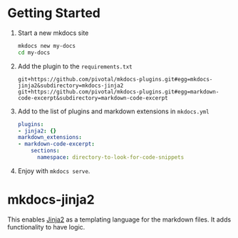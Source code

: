 # Getting Started

1. Start a new mkdocs site

   ```bash
   mkdocs new my-docs
   cd my-docs
   ```
   
2. Add the plugin to the `requirements.txt`

   ```
   git+https://github.com/pivotal/mkdocs-plugins.git#egg=mkdocs-jinja2&subdirectory=mkdocs-jinja2
   git+https://github.com/pivotal/mkdocs-plugins.git#egg=markdown-code-excerpt&subdirectory=markdown-code-excerpt
   ```
   
3. Add to the list of plugins and markdown extensions in `mkdocs.yml`

   ```yaml
   plugins:
   - jinja2: {}
   markdown_extensions:
   - markdown-code-excerpt:
       sections:
         namespace: directory-to-look-for-code-snippets
   ```
  
4. Enjoy with `mkdocs serve`.

# mkdocs-jinja2

This enables [Jinja2](http://jinja.pocoo.org/) as a templating language for the markdown files.
It adds functionality to have logic. 
